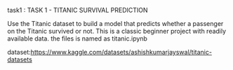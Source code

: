task1 : TASK 1 - TITANIC SURVIVAL PREDICTION

Use the Titanic dataset to build a model that predicts whether a passenger on the Titanic survived or not. This is a classic beginner project with readily available data. the files is named as titanic.ipynb

dataset:https://www.kaggle.com/datasets/ashishkumarjayswal/titanic-datasets

